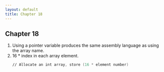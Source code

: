 ```yaml
---
layout: default
title: Chapter 18
---
```


## Chapter 18

1.  Using a pointer variable produces the same assembly language as using the array name.
2.  16 * index in each array element.
    ```asm
    // Allocate an int array, store (16 * element number)
    ```
